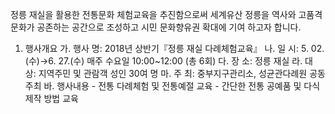 정릉 재실을 활용한 전통문화 체험교육을 추진함으로써 세계유산 정릉을 역사와 고품격 문화가 공존하는 공간으로 조성하고 시민 문화향유권 확대에 기여 하고자 합니다.

1. 행사개요
    가. 행사 명: 2018년 상반기『정릉 재실 다례체험교육』
    나. 일 시: 5. 02.(수)→6. 27.(수) 매주 수요일 10:00~12:00 (총 6회)
    다. 장 소: 정릉 재실
    라. 대 상: 지역주민 및 관람객 성인 30여 명
    마. 주 최: 중부지구관리소, 성균관다례원 공동주최
    바. 행사내용
        - 전통 다례체험 및 전통예절 교육
        - 간단한 전통 공예품 및 다식 제작 방법 교육